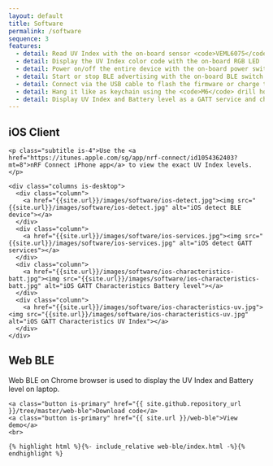 ```yaml
---
layout: default
title: Software
permalink: /software
sequence: 3
features:
  - detail: Read UV Index with the on-board sensor <code>VEML6075</code> and the battery level
  - detail: Display the UV Index color code with the on-board RGB LED
  - detail: Power on/off the entire device with the on-board power switch
  - detail: Start or stop BLE advertising with the on-board BLE switch
  - detail: Connect via the USB cable to flash the firmware or charge the LiPo
  - detail: Hang it like as keychain using the <code>M6</code> drill hole
  - detail: Display UV Index and Battery level as a GATT service and characteristic on a BLE client such as the iPhone or Web BLE on Chrome browser
---
```


<section class="section is-small">
  <div class="container">
    <h2 class="title is-1">iOS Client</h2>

    <p class="subtitle is-4">Use the <a href="https://itunes.apple.com/sg/app/nrf-connect/id1054362403?mt=8">nRF Connect iPhone app</a> to view the exact UV Index levels.</p>

    <div class="columns is-desktop">
      <div class="column">
        <a href="{{site.url}}/images/software/ios-detect.jpg"><img src="{{site.url}}/images/software/ios-detect.jpg" alt="iOS detect BLE device"></a>
      </div>
      <div class="column">
        <a href="{{site.url}}/images/software/ios-services.jpg"><img src="{{site.url}}/images/software/ios-services.jpg" alt="iOS detect GATT services"></a>
      </div>
      <div class="column">
        <a href="{{site.url}}/images/software/ios-characteristics-batt.jpg"><img src="{{site.url}}/images/software/ios-characteristics-batt.jpg" alt="iOS GATT Characteristics Battery level"></a>
      </div>
      <div class="column">
        <a href="{{site.url}}/images/software/ios-characteristics-uv.jpg"><img src="{{site.url}}/images/software/ios-characteristics-uv.jpg" alt="iOS GATT Characteristics UV Index"></a>
      </div>
    </div>
  </div>
</section>

<section class="section is-small">
  <div class="container">
    <h2 class="title is-1">Web BLE</h2>
    <p class="subtitle is-4 is-spaced">Web BLE on Chrome browser is used to display the UV Index and Battery level on laptop.</p>

    <a class="button is-primary" href="{{ site.github.repository_url }}/tree/master/web-ble">Download code</a>
    <a class="button is-primary" href="{{ site.url }}/web-ble">View demo</a>
    <br>

    {% highlight html %}{%- include_relative web-ble/index.html -%}{% endhighlight %}
  </div>
</section>
